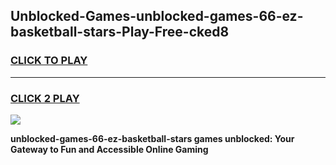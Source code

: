 
## Unblocked-Games-unblocked-games-66-ez-basketball-stars-Play-Free-cked8
<h3>
<a href="https://premium76.site?title=unblocked-games-66-ez-basketball-stars&ref=22A">CLICK TO PLAY</a></h3>
<hr>

<h3>
<a href="https://premium76.site?title=unblocked-games-66-ez-basketball-stars&ref=22A">CLICK 2 PLAY</a>
  
</h3>

<a href="https://premium76.site?title=unblocked-games-66-ez-basketball-stars&ref=22A"><img src="https://clearcache.store/games.png"></a>


**unblocked-games-66-ez-basketball-stars games unblocked: Your Gateway to Fun and Accessible Online Gaming**
